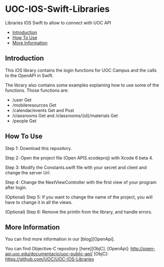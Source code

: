 UOC-IOS-Swift-Libraries
=======================

Libraries IOS Swift to allow to connect with UOC API

* [Introduction](#introduction)
* [How To Use](#how-to-use)
* [More Information](#more-information)

## Introduction

This iOS library contains the login functions for UOC Campus and the calls to the OpenAPI in Swift.

The library also contains some examples explaining how to use some of the functions. Those functions are: 

* /user Get
* /mobileresources Get
* /calendar/events Get and Post
* /classrooms Get and /classrooms/{id}/materials Get
* /people Get


## How To Use

Step 1: Download this repository.

Step 2: Open the project file (Open APIS.xcodeproj) with Xcode 6 beta 4. 

Step 3: Modify the Constants.swift file with your secret and client and change the server Url.

Step 4: Change the NextViewController with the first view of your program after login.

(Optional) Step 5: If you want to change the name of the project, you will have to change it in all the views.

(Optional) Step 6: Remove the println from the library, and handle errors.

## More Information

You can find more information in our [blog][OpenApi].

You can find Objective-C repository [here][ObjC].
[OpenApi]: http://open-api.uoc.edu/documentacio/uoc-public-api/
[ObjC]: https://github.com/UOC/UOC-IOS-Libraries

